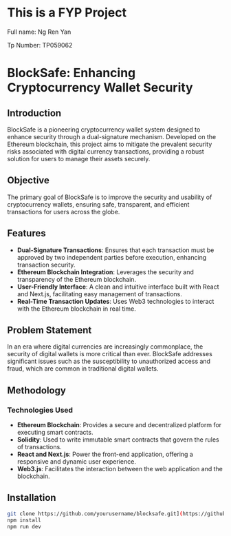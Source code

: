 # This is a FYP Project

Full name: Ng Ren Yan

Tp Number: TP059062

# BlockSafe: Enhancing Cryptocurrency Wallet Security

## Introduction
BlockSafe is a pioneering cryptocurrency wallet system designed to enhance security through a dual-signature mechanism. Developed on the Ethereum blockchain, this project aims to mitigate the prevalent security risks associated with digital currency transactions, providing a robust solution for users to manage their assets securely.

## Objective
The primary goal of BlockSafe is to improve the security and usability of cryptocurrency wallets, ensuring safe, transparent, and efficient transactions for users across the globe.

## Features
- **Dual-Signature Transactions**: Ensures that each transaction must be approved by two independent parties before execution, enhancing transaction security.
- **Ethereum Blockchain Integration**: Leverages the security and transparency of the Ethereum blockchain.
- **User-Friendly Interface**: A clean and intuitive interface built with React and Next.js, facilitating easy management of transactions.
- **Real-Time Transaction Updates**: Uses Web3 technologies to interact with the Ethereum blockchain in real time.

## Problem Statement
In an era where digital currencies are increasingly commonplace, the security of digital wallets is more critical than ever. BlockSafe addresses significant issues such as the susceptibility to unauthorized access and fraud, which are common in traditional digital wallets.

## Methodology
### Technologies Used
- **Ethereum Blockchain**: Provides a secure and decentralized platform for executing smart contracts.
- **Solidity**: Used to write immutable smart contracts that govern the rules of transactions.
- **React and Next.js**: Power the front-end application, offering a responsive and dynamic user experience.
- **Web3.js**: Facilitates the interaction between the web application and the blockchain.

## Installation
```bash
git clone https://github.com/yourusername/blocksafe.git](https://github.com/renyanng/finalyearproject.git
npm install
npm run dev


